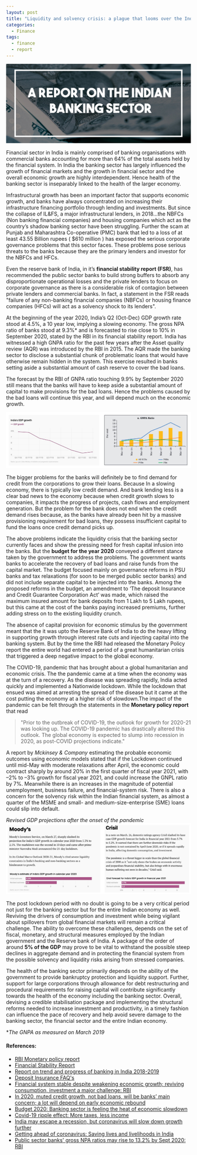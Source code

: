 ```yaml
---
layout: post
title: "Liquidity and solvency crisis: a plague that looms over the Indian Economy"
categories:
  - Finance
tags:
  - finance
  - report
---
```


![placeholder](/assets/Post-3-3.jpg "Large example image")

Financial sector in India is mainly comprised of banking organisations with commercial banks accounting for more than 64% of the total assets held by the financial system. In India the banking sector has largely influenced the growth of financial markets and the growth in financial sector and the overall economic growth are highly interdependent. Hence health of the banking sector is
inseparably linked to the health of the larger economy.

Infrastructural growth has been an important factor that supports economic growth, and banks have always concentrated on increasing their infrastructure financing portfolio through lending and investments. But since the collapse of IL&FS, a major infrastructural lenders, in 2018...the NBFCs (Non banking financial companies) and housing companies which act as the country’s shadow banking sector have been struggling. Further the scam at Punjab and Maharashtra Co-operative (PMC) bank that led to a loss of at least 43.55 Billion rupees ( $610 million ) has exposed the serious corporate governance problems that this sector faces. These problems pose serious threats to the banks because they are the primary lenders and investor for the NBFCs and HFCs.

Even the reserve bank of India, in it’s **financial stability report (FSR)**, has recommended the public sector banks to build strong buffers to absorb any disproportionate operational losses and the private lenders to focus on corporate governance as there is a considerable risk of contagion between private lenders and commercial banks. In fact, a statement in the FSR reads "failure of any non-banking financial companies (NBFCs) or housing finance companies (HFCs) will act as a solvency shock to its lenders".

At the beginning of the year 2020, India’s Q2 (Oct-Dec) GDP growth rate stood at 4.5%, a 10 year low, implying a slowing economy. The gross NPA ratio of banks stood at 9.3%* and is forecasted to rise close to 10% in September 2020, stated by the RBI in its financial stability report. India has witnessed a high GNPA ratio for the past few years after the Asset quality review (AQR) was introduced by the RBI in 2015. The AQR made the banking sector to disclose a substantial chunk of problematic loans that would have otherwise remain hidden in the system. This exercise resulted in banks setting aside a substantial amount of cash reserve to cover the bad loans.

The forecast by the RBI of GNPA ratio touching 9.9% by September 2020 still means that the banks will have to keep aside a substantial amount of capital to make provisions for the bad loans. Hence the problems caused by the bad loans will continue this year, and will depend much on the economic growth.

![placeholder](/assets/Post-3-1.JPG "Large example image")

The bigger problems for the banks will definitely be to find demand for credit from the corporations to grow their loans. Because In a slowing economy, there is typically low credit demand. And bank lending less is a clear bad news to the economy because when credit growth slows to companies, it impacts the progress of projects, cash flows and employment generation. But the problem
for the bank does not end when the credit demand rises because, as the banks have already been hit by a massive provisioning requirement for bad loans, they possess insufficient capital to fund the loans once credit demand picks up.

The above problems indicate the liquidity crisis that the banking sector currently faces and show the pressing need for fresh capital infusion into the banks. But the **budget for the year 2020** conveyed a different stance taken by the government to address the problems. The government wants banks to accelerate the recovery of bad loans and raise funds from the capital market. The budget focused mainly on governance reforms in PSU banks and tax relaxations (for soon to be merged public sector banks) and did not include separate capital to be injected into the banks. Among the proposed reforms in the budget, an amendment to ‘The deposit Insurance and Credit Guarantee Corporation Act’ was made, which raised the maximum insured amount for bank deposits from 1 Lakh to 5 Lakh rupees, but this came at the cost of the banks paying increased premiums, further adding stress on to the existing liquidity crunch.

The absence of capital provision for economic stimulus by the government meant that the it was upto the Reserve Bank of India to do the heavy lifting in supporting growth through interest rate cuts and injecting capital into the banking system. But by the time the RBI had released the Monetary Policy report the entire world had entered a period of a great humanitarian crisis that
triggered a deep negative impact to the global economy.

The COVID-19, pandemic that has brought about a global humanitarian and economic crisis. The the pandemic came at a time when the economy was at the turn of a recovery. As the disease was spreading rapidly, India acted quickly and implemented a Nationwide lockdown. While the lockdown that ensued was aimed at arresting the spread of the disease but it came at the cost putting the economy at a higher risk of slowdown.The impact of the pandemic can be felt through the statements in the **Monetary policy report** that read
>"Prior to the outbreak of COVID-19, the outlook for growth for 2020-21 was looking up. The COVID-19 pandemic has drastically altered this outlook. The global economy is expected to slump into recession in 2020, as post-COVID projections indicate."

A report by *Mckinsey & Company* estimating the probable economic outcomes using economic models stated that if the Lockdown continued until mid-May with moderate relaxations after April, the economic could contract sharply by around 20% in the first quarter of fiscal year 2021, with –2% to –3% growth for fiscal year 2021, and could increase the GNPL ratio by 7%. Meanwhile there is an increases in the magnitude of potential unemployment, business failure, and financial-system risk. There is also a concern for the solvency risk within the Indian financial system, as almost a quarter of the MSME and small- and medium-size-enterprise (SME) loans could slip into default.

_Revised GDP projections after the onset of the pandemic_ ![placeholder](/assets/Post-3-2.JPG "Large example image")

The post lockdown period with no doubt is going to be a very critical period not just for the banking sector but for the entire Indian economy as well. Reviving the drivers of consumption and investment while being vigilant about spillovers from global financial markets will remain a critical challenge. The ability to overcome these challenges, depends on the set of fiscal, monetary, and structural measures employed by the Indian government and the Reserve bank of India. A package of the order of around **5% of the GDP** may prove to be vital to withstand the possible steep declines in aggregate demand and in protecting the financial system from the possible solvency and liquidity risks arising from stressed companies.

The health of the banking sector primarily depends on the ability of the government to provide bankruptcy protection and liquidity support. Further, support for large corporations through allowance for debt restructuring and procedural requirements for raising capital will contribute significantly towards the health of the economy including the banking sector. Overall, devising a credible stabilisation package and implementing the structural reforms needed to increase investment and productivity, in a timely fashion can influence the pace of recovery and help avoid severe damage to the banking sector, the financial sector and the entire Indian economy.

**The GNPA as measured on March 2019* 

#### References:

- [RBI Monetary policy report](https://www.rbi.org.in/Scripts/PublicationsView.aspx?id=19439)
- [Financial Stability Report](https://rbidocs.rbi.org.in/rdocs/PublicationReport/Pdfs/0FSRDECEMBER20198C840246658946159CB3B94E8516F2EC.PDF)
- [Report on trend and progress of banking in India 2018-2019](https://rbidocs.rbi.org.in/rdocs/Publications/PDFs/0RTP241219FL760D9F69321B47988DE44D68D9217A7E.PDF)
- [Deposit Insurance FAQ's](https://m.rbi.org.in/Scripts/FAQView.aspx?Id=64)
- [Financial system stable despite weakening economic growth; reviving consumption, investment a major challenge: RBI](https://www.firstpost.com/business/financial-system-stable-despite-weakening-economic-growth-reviving-consumption-investment-a-major-challenge-rbi-7840651.html)
- [In 2020, muted credit growth, not bad loans, will be banks’ main concern; a lot will depend on early economic rebound](https://www.firstpost.com/business/in-2020-muted-credit-growth-not-bad-loans-will-be-banks-main-concern-a-lot-will-depend-on-early-economic-rebound-7840061.html)
- [Budget 2020: Banking sector is feeling the heat of economic slowdown](https://www.firstpost.com/business/budget-2020-banking-sector-is-feeling-the-heat-of-economic-slowdown-can-nirmala-sitharaman-clear-the-mess-7934651.html)
- [Covid-19 ripple effect: More taxes, less income](https://www.indiatoday.in/news-analysis/story/covid-19-ripple-effect-more-taxes-less-income-1674991-2020-05-06)
- [India may escape a recession, but coronavirus will slow down growth further](https://qz.com/india/1827925/how-will-coronavirus-impact-indias-economy-as-per-moodys-fitch/)
- [Getting ahead of coronavirus: Saving lives and livelihoods in India](https://www.mckinsey.com/featured-insights/india/getting-ahead-of-coronavirus-saving-lives-and-livelihoods-in-india)
- [Public sector banks' gross NPA ratios may rise to 13.2% by Sept 2020: RBI](https://www.livemint.com/industry/banking/public-sector-banks-gross-npa-ratios-may-rise-to-13-2-by-sept-2020-rbi-11577459006076.html)